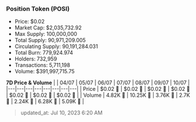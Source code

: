 
  ### Position Token (POSI)
  - Price: $0.02
  - Market Cap: $2,035,732.92
  - Max Supply: 100,000,000
  - Total Supply: 90,971,209.005
  - Circulating Supply: 90,191,284.031
  - Total Burn: 779,924.974
  - Holders: 732,959
  - Transactions: 5,711,198
  - Volume: $391,997,715.75

  **7D Price & Volume**
  | | 04&#x2F;07 | 05&#x2F;07 | 06&#x2F;07 | 07&#x2F;07 | 08&#x2F;07 | 09&#x2F;07 | 10&#x2F;07 |
  |---|---|---|---|---|---|---|---|
  | Price | $0.02 🔻 | $0.02 🔻 | $0.02 🚀 | $0.02 🚀 | $0.02 🚀 | $0.02 🔻 | $0.02 🚀 |
  | Volume | 4.82K 🚀 | 10.25K 🚀 | 3.76K 🔻 | 2.7K 🔻 | 2.24K 🔻 | 6.28K 🚀 | 5.09K 🔻 |

  > updated_at: Jul 10, 2023 6:20 AM
